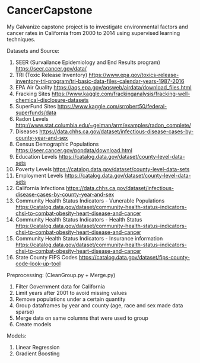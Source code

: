 # CancerCapstone

My Galvanize capstone project is to investigate environmental factors and cancer rates in California from 2000 to 2014 using supervised learning techniques.

Datasets and Source:
1) SEER (Survailance Epidemiology and End Results program)
    https://seer.cancer.gov/data/
2) TRI (Toxic Release Inventory)
    https://www.epa.gov/toxics-release-inventory-tri-program/tri-basic-data-files-calendar-years-1987-2016
3) EPA Air Quality
    https://aqs.epa.gov/aqsweb/airdata/download_files.html
4) Fracking Sites
    https://www.kaggle.com/frackinganalysis/fracking-well-chemical-disclosure-datasets
5) SuperFund Sites
    https://www.kaggle.com/srrobert50/federal-superfunds/data
6) Radon Levels
    http://www.stat.columbia.edu/~gelman/arm/examples/radon_complete/
7) Diseases
    https://data.chhs.ca.gov/dataset/infectious-disease-cases-by-county-year-and-sex
8) Census Demographic Populations
    https://seer.cancer.gov/popdata/download.html
9) Education Levels
    https://catalog.data.gov/dataset/county-level-data-sets
10) Poverty Levels
    https://catalog.data.gov/dataset/county-level-data-sets
11) Employment Levels
    https://catalog.data.gov/dataset/county-level-data-sets
12) California Infections
    https://data.chhs.ca.gov/dataset/infectious-disease-cases-by-county-year-and-sex
13) Community Health Status Indicators - Vunerable Populations
    https://catalog.data.gov/dataset/community-health-status-indicators-chsi-to-combat-obesity-heart-disease-and-cancer
14) Community Health Status Indicators - Health Status
    https://catalog.data.gov/dataset/community-health-status-indicators-chsi-to-combat-obesity-heart-disease-and-cancer
15) Community Health Status Indicators - Insurance information
    https://catalog.data.gov/dataset/community-health-status-indicators-chsi-to-combat-obesity-heart-disease-and-cancer
16) State County FIPS Codes
    https://catalog.data.gov/dataset/fips-county-code-look-up-tool

Preprocessing: (CleanGroup.py + Merge.py)
1) Filter Government data for California
2) Limit years after 2001 to avoid missing values
3) Remove populations under a certain quantity
4) Group dataframes by year and county (age, race and sex made data sparse)
5) Merge data on same columns that were used to group
6) Create models

Models:
1) Linear Regression
2) Gradient Boosting
